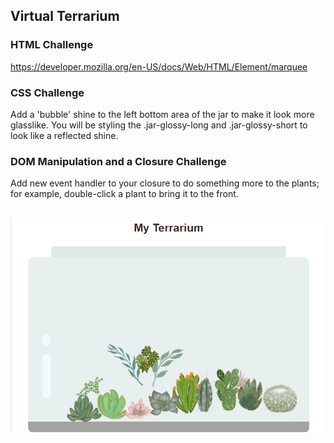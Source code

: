 ## Virtual Terrarium

### HTML Challenge

https://developer.mozilla.org/en-US/docs/Web/HTML/Element/marquee

### CSS Challenge

Add a 'bubble' shine to the left bottom area of the jar to make it look more glasslike. You will be styling the .jar-glossy-long and .jar-glossy-short to look like a reflected shine.

### DOM Manipulation and a Closure Challenge

Add new event handler to your closure to do something more to the plants; for example, double-click a plant to bring it to the front.

##

![picture](./images/virtual-terrarium.jpg)
